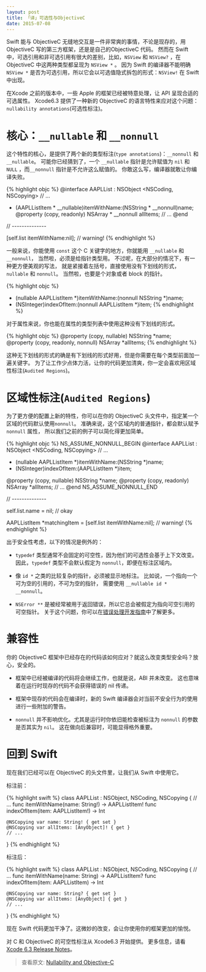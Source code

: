 ```yaml
---
layout: post
title: 「译」可选性与ObjectiveC
date: 2015-07-08
---
```


Swift 能与 ObjectiveC 无缝地交互是一件非常爽的事情，不论是现存的，用 ObjectiveC 写的第三方框架，还是是自己的ObjectiveC 代码。
然而在 Swift 中，可选引用和非可选引用有很大的差别，比如，`NSView` 和 `NSView?` ，在 ObjectiveC 中这两种类型都呈现为 `NSView *` 。
因为 Swift 的编译器不能明确 `NSView *` 是否为可选引用，所以它会以可选值隐式拆包的形式：`NSView!` 在 Swift 中出现。


在Xcode 之前的版本中，一些 Apple 的框架已经被特意处理，让 API 呈现合适的可选属性。
Xcode6.3 提供了一种新的 ObjectiveC 的语言特性来应对这个问题：`nullability annotations`(可选性标注)。

# 核心：`__nullable` 和 `__nonnull`

这个特性的核心，是提供了两个新的类型标注(`type annotations`)：`__nonnull` 和 `__nullable`。
可能你已经猜到了，一个 `__nullable` 指针是允许赋值为 `nil` 和 `NULL` ，而`__nonnull` 指针是不允许这么赋值的。
你敢这么写，编译器就敢让你编译失败。

{% highlight objc %}
@interface AAPLList : NSObject <NSCoding, NSCopying>
// ...
- (AAPLListItem * __nullable)itemWithName:(NSString * __nonnull)name;
@property (copy, readonly) NSArray * __nonnull allItems;
// ...
@end

// --------------

[self.list itemWithName:nil]; // warning!
{% endhighlight %}

一般来说，你能使用 `const` 这个 C 关键字的地方，你就能用 `__nullable` 和 `__nonnull`，
当然啦，必须是给指针类型用。
不过呢，在大部分的情况下，有一种更方便美观的写法，
就是紧接着左括号，直接使用没有下划线的形式，`nullable` 和 `nonnull`。
当然啦，也要是个对象或者 block 的指针。

{% highlight objc %}
- (nullable AAPLListItem *)itemWithName:(nonnull NSString *)name;
- (NSInteger)indexOfItem:(nonnull AAPLListItem *)item;
{% endhighlight %}

对于属性来说，你也能在属性的类型列表中使用这种没有下划线的形式。

{% highlight objc %}
@property (copy, nullable) NSString *name;
@property (copy, readonly, nonnull) NSArray *allItems;
{% endhighlight %}

这种无下划线的形式的确是有下划线的形式好用，但是你需要在每个类型前面加一遍关键字。
为了让工作少点体力活，让你的代码更加清爽，你一定会喜欢用区域性标注(`Audited Regions`)。

# 区域性标注(`Audited Regions`)

为了更方便的配置上新的特性，你可以在你的 ObjectiveC 头文件中，指定某一个区域的代码默认使用`nonnull`。
准确来说，这个区域内的普通指针，都会默认赋予 `nonnull` 属性，
所以我们之前的例子可以简化得更加简单。

{% highlight objc %}
NS_ASSUME_NONNULL_BEGIN
@interface AAPLList : NSObject <NSCoding, NSCopying>
// ...
- (nullable AAPLListItem *)itemWithName:(NSString *)name;
- (NSInteger)indexOfItem:(AAPLListItem *)item;

@property (copy, nullable) NSString *name;
@property (copy, readonly) NSArray *allItems;
// ...
@end
NS_ASSUME_NONNULL_END

// --------------

self.list.name = nil;   // okay

AAPLListItem *matchingItem = [self.list itemWithName:nil];  // warning!
{% endhighlight %}

出于安全性考虑，以下的情况是例外的：

- `typedef` 类型通常不会固定的可空性，因为他们的可选性会基于上下文改变。
因此，`typedef` 类型不会默认假定为 `nonnull`，即便在标注区域内。

- 像 `id *` 之类的比较复杂的指针，必须被显示地标注。
比如说，一个指向一个可为空的引用的，不可为空的指针，
需要使用 `__nullable id * __nonnull`。

- `NSError **` 是被经常被用于返回错误，所以它总会被假定为指向可空引用的可空指针。
关于这个问题，你可以在[错误处理开发指南](http://developer.apple.com/go/?id=error-handling-cocoa)中了解更多。

# 兼容性

你的 ObjectiveC 框架中已经存在的代码该如何应对？就这么改变类型安全吗？放心，安全的。

- 框架中已经被编译的代码将会继续工作，也就是说，ABI 并未改变。
这也意味着在运行时现存的代码不会获得错误的 nil 传递。

- 框架中现存的代码会在编译时，新的 Swift 编译器会对当前不安全行为的使用进行一些附加的警告。

- `nonnull` 并不影响优化。尤其是运行时你依旧能检查被标注为 `nonnull` 的参数是否其实为 `nil`。
这在做向后兼容时，可能显得格外重要。

# 回到 Swift

现在我们已经可以在 ObjectiveC 的头文件里，让我们从 Swift 中使用它。

标注前：

{% highlight swift %}
class AAPLList : NSObject, NSCoding, NSCopying {
	// ...
	func itemWithName(name: String!) -> AAPLListItem!
	func indexOfItem(item: AAPLListItem!) -> Int

	@NSCopying var name: String! { get set }
	@NSCopying var allItems: [AnyObject]! { get }
	// ...
}
{% endhighlight %}

标注后：

{% highlight swift %}
class AAPLList : NSObject, NSCoding, NSCopying {
	// ...
	func itemWithName(name: String) -> AAPLListItem?
	func indexOfItem(item: AAPLListItem) -> Int

	@NSCopying var name: String? { get set }
	@NSCopying var allItems: [AnyObject] { get }
	// ...
}
{% endhighlight %}

现在 Swift 代码更加干净了。这微妙的改变，会让你使用你的框架更加的愉悦。

对 C 和 ObjectiveC 的可空性标注从 Xcode6.3 开始提供。
更多信息，请看[ Xcode 6.3 Release Notes](http://developer.apple.com/go/?id=xcode-6.3-beta-release-notes)。

> 查看原文: [Nullability and Objective-C](https://developer.apple.com/swift/blog/?id=25)
